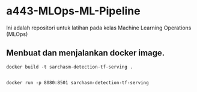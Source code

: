 # a443-MLOps-ML-Pipeline
Ini adalah repositori untuk latihan pada kelas Machine Learning Operations (MLOps)


## Menbuat dan menjalankan docker image.

```
docker build -t sarchasm-detection-tf-serving .


docker run -p 8080:8501 sarchasm-detection-tf-serving
```